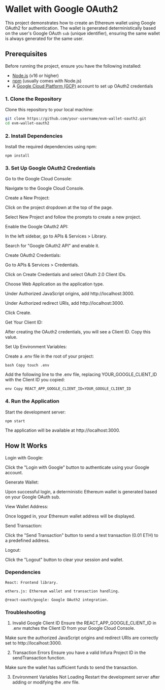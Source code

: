 # Wallet with Google OAuth2

This project demonstrates how to create an Ethereum wallet using Google OAuth2 for authentication. The wallet is generated deterministically based on the user's Google OAuth `sub` (unique identifier), ensuring the same wallet is always generated for the same user.

## Prerequisites

Before running the project, ensure you have the following installed:

- [Node.js](https://nodejs.org/) (v16 or higher)
- [npm](https://www.npmjs.com/) (usually comes with Node.js)
- A [Google Cloud Platform (GCP)](https://console.cloud.google.com/) account to set up OAuth2 credentials


### 1. Clone the Repository

Clone this repository to your local machine:

```bash
git clone https://github.com/your-username/evm-wallet-oauth2.git
cd evm-wallet-oauth2
```

### 2. Install Dependencies
Install the required dependencies using npm:
```
npm install
```
### 3. Set Up Google OAuth2 Credentials
Go to the Google Cloud Console:

Navigate to the Google Cloud Console.

Create a New Project:

Click on the project dropdown at the top of the page.

Select New Project and follow the prompts to create a new project.

Enable the Google OAuth2 API:

In the left sidebar, go to APIs & Services > Library.

Search for "Google OAuth2 API" and enable it.

Create OAuth2 Credentials:

Go to APIs & Services > Credentials.

Click on Create Credentials and select OAuth 2.0 Client IDs.

Choose Web Application as the application type.

Under Authorized JavaScript origins, add http://localhost:3000.

Under Authorized redirect URIs, add http://localhost:3000.

Click Create.

Get Your Client ID:

After creating the OAuth2 credentials, you will see a Client ID. Copy this value.

Set Up Environment Variables:

Create a .env file in the root of your project:

```
bash Copy touch .env
```

Add the following line to the .env file, replacing YOUR_GOOGLE_CLIENT_ID with the Client ID you copied:
```
env Copy REACT_APP_GOOGLE_CLIENT_ID=YOUR_GOOGLE_CLIENT_ID
```
### 4. Run the Application
Start the development server:
```
npm start
```
The application will be available at http://localhost:3000.

## How It Works
Login with Google:

Click the "Login with Google" button to authenticate using your Google account.

Generate Wallet:

Upon successful login, a deterministic Ethereum wallet is generated based on your Google OAuth sub.

View Wallet Address:

Once logged in, your Ethereum wallet address will be displayed.

Send Transaction:

Click the "Send Transaction" button to send a test transaction (0.01 ETH) to a predefined address.

Logout:

Click the "Logout" button to clear your session and wallet.


### Dependencies
```
React: Frontend library.

ethers.js: Ethereum wallet and transaction handling.

@react-oauth/google: Google OAuth2 integration.
```
### Troubleshooting
1. Invalid Google Client ID
Ensure the REACT_APP_GOOGLE_CLIENT_ID in .env matches the Client ID from your Google Cloud Console.

Make sure the authorized JavaScript origins and redirect URIs are correctly set to http://localhost:3000.

2. Transaction Errors
Ensure you have a valid Infura Project ID in the sendTransaction function.

Make sure the wallet has sufficient funds to send the transaction.

3. Environment Variables Not Loading
Restart the development server after adding or modifying the .env file.


